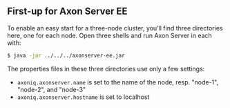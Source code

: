 ## First-up for Axon Server EE

To enable an easy start for a three-node cluster, you'll find three directories here, one for each node. Open three shells and run Axon Server in each with:

```bash
$ java -jar ../../../axonserver-ee.jar
```

The properties files in these three directories use only a few settings:

* `axoniq.axonserver.name` is set to the name of the node, resp. "node-1", "node-2", and "node-3"
* `axoniq.axonserver.hostname` is set to localhost